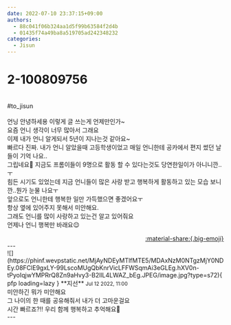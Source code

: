```yaml
---
date: 2022-07-10 23:37:15+09:00
authors:
  - 88c041f06b324aa1d5f99b63584f2d4b
  - 01435f74a49ba8a519705ad242348232
categories:
  - Jisun
---
```


# 2-100809756

<div class="post-container" markdown="1">
<div class="content-container md-sidebar__scrollwrap" markdown="1">

<br>\#to_jisun<br><br>언닝 안녕하세용 이렇게 글 쓰는게 언제만인가~<br>요즘 언니 생각이 너무 많아서 그래요<br>이제 내가 언니 알게되서 5년이 지나는것 같아요~<br>빠르다 진짜. 내가 언니 알았을때 고등학생이었고 매일 언니한테 공카에서 편지 썼던 날들이 기억 나요..<br>그립네요🥲 지금도 프롬이들이 9명으로 활동 할 수 있다는것도 당연한일이가 아니니깐..ㅜ<br>힘든 시기도 있었는데 지금 언니들이 많은 사랑 받고 행복하게 활동하고 있는 모습 보니깐..뭔가 눈물 나요ㅜ<br>앞으로도 언니한테 행복한 일만 가득했으면 좋겠어요ㅜ<br>항상 옆에 있어주지 못해서 미안해요.<br>그래도 언니를 많이 사랑하고 있는건 알고 있어줘요<br>언제나 언니 행복만 바래요😌

</div>
</div>

<div style="text-align: right;" markdown="1">
<a href="https://weverse.io/fromis9/fanpost/2-100809756" style="text-align: right;">:material-share:{.big-emoji}</a>
</div>
---

<div class="comments-container md-sidebar__scrollwrap" markdown="1">
<div class="comment" markdown="1">
<div class='id-container' markdown="1">
![](https://phinf.wevpstatic.net/MjAyNDEyMTlfMTE5/MDAxNzM0NTgzMjY0NDEy.08FClE9gxLY-99LscoMUgQbKnrVicLFFWSqmAi3eGLEg.hXV0n-tPyoIqjwYMPRrQ8Zn9aHvy3-B2llL4LWAZ_bEg.JPEG/image.jpg?type=s72){ pfp loading=lazy }
**<span class="artist">지선</span>** <small>Jul 12 2022, 11:00</small><br>
</div>
<div class='comment-body' markdown="1">
미안하긴 뭐가 미안해요<br>그 나이의 한 때를 공유해줘서 내가 더 고마운걸요<br>시간 빠르죠?!! 우리 함께 행복하고 추억해요🥰
</div>
</div>
</div>
---
